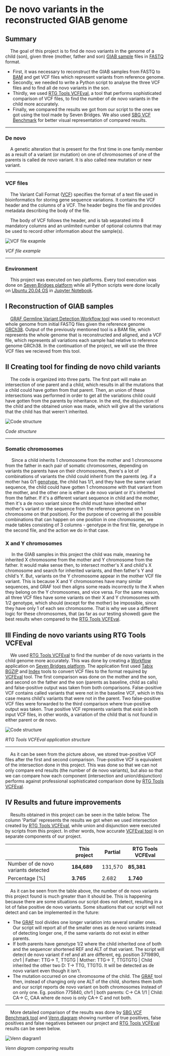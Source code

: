 # De novo variants in the reconstructed GIAB genome

## Summary
&nbsp;&nbsp;&nbsp;&nbsp;The goal of this project is to find de novo variants in the genome of a child (son), given three (mother, father and son) [GIAB sample](https://github.com/PacificBiosciences/DevNet/wiki/Genome-in-a-Bottle-Ashkenazim-Trio) files in [FASTQ](https://en.wikipedia.org/wiki/FASTQ_format) format. 
  * First, it was necessary to reconstruct the GIAB samples from FASTQ to [BAM](https://support.illumina.com/help/BS_App_RNASeq_Alignment_OLH_1000000006112/Content/Source/Informatics/BAM-Format.htm) and get VCF files which represent variants from reference genome. 
  * Secondly, we needed to write a Python script to analyse the three VCF files and to find all de novo variants in the son. 
  * Thirdly, we used [RTG Tools VCFEval](https://github.com/RealTimeGenomics/rtg-tools), a tool that performs sophisticated comparison of VCF files, to find the number of de novo variants in the child more accurately. 
  * Finally, we compared the results we got from our script to the ones we got using the tool made by Seven Bridges. We also used [SBG VCF Benchmark](https://docs.sevenbridges.com/docs/vcf-benchmarking-app) for better visual representation of compared results.

---
### De novo
&nbsp;&nbsp;&nbsp;&nbsp;A genetic alteration that is present for the first time in one family member as a result of a variant (or mutation) on one of chromosomes of one of the parents is called de novo variant. It is also called new mutation or new variant.

---
### VCF files
&nbsp;&nbsp;&nbsp;&nbsp;The Variant Call Format ([VCF](https://en.wikipedia.org/wiki/Variant_Call_Format)) specifies the format of a text file used in bioinformatics for storing gene sequence variations. It contains the VCF header and the columns of a VCF. The header begins the file and provides metadata describing the body of the file. 

&nbsp;&nbsp;&nbsp;&nbsp;The body of VCF follows the header, and is tab separated into 8 mandatory columns and an unlimited number of optional columns that may be used to record other information about the sample(s).

![VCF file exapmle](images/vcf_file.png)

*VCF file example*  

---
### Environment
&nbsp;&nbsp;&nbsp;&nbsp;This project was executed on two platforms. Every tool execution was done on [Seven Bridges platform](cgc.sbgenomics.com/) while all Python scripts were done locally on [Ubuntu 20.04 OS](https://releases.ubuntu.com/20.04/) in [Jupyter Notebook](https://jupyter.org/). 

## I Reconstruction of GIAB samples
&nbsp;&nbsp;&nbsp;&nbsp;[GRAF Germline Variant Detection Workflow tool](https://docs.sevenbridges.com/docs/graph-germline-variant-detection-workflow-tutorial) was used to reconstuct whole genome from initial FASTQ files given the reference genome [GRCh38](https://www.ncbi.nlm.nih.gov/assembly/GCF_000001405.26/). Output of the previously mentioned tool is a BAM file, which represents the whole genome that is reconstructed and aligned, and a VCF file, which represents all variations each sample had relative to reference genome GRCh38. In the continuation of the project, we will use the three VCF files we recieved from this tool.

## II Creating tool for finding de novo child variants 
&nbsp;&nbsp;&nbsp;&nbsp;The code is organized into three parts. The first part will make an intersection of one parent and a child, which results in all the mutations that a child could have gotten from that parent. Then, an union of these intersections was performed in order to get all the variations child could have gotten from the parents by inheritance. In the end, the disjunction of the child and the obtained union was made, which will give all the variations that the child has that weren't inherited. 

![Code structure](images/code_structure.png)

*Code structure*  

---
### Somatic chromosomes
&nbsp;&nbsp;&nbsp;&nbsp; Since a child inherits 1 chromosome from the mother and 1 chromosome from the father in each pair of somatic chromosomes, depending on variants the parents have on their chromosomes, there's a lot of combinations of variants the child could inherit from the parents (eg. if a mother has 0/1 [genotype](https://www.genome.gov/genetics-glossary/genotype), the child has 1/1, and they have the same variant sequence, the child could have gotten 1 chromosome with that variant from the mother, and the other one is either a de novo variant or it's inherited from the father. If it's a different variant sequence in child and the mother, then it's a de novo variant since the child must have inherited either mother's variant or the sequence from the reference genome on 1 chromosome on that position). For the purpose of covering all the possible combinations that can happen on one position in one chromosome, we made tables consisting of 3 columns - genotype in the first file, genotype in the second file, and the action we do in that case. 

### X and Y chromosomes
&nbsp;&nbsp;&nbsp;&nbsp; In the GIAB samples in this project the child was male, meaning he inherited X chromosome from the mother and Y chromosome from the father. It would make sense then, to intersect mother's X and child's X chromosome and search for inherited variants, and then father's Y and child's Y. But, variants on the Y chromosome appear in the mother VCF file variant. This is because X and Y chromosomes have many similar sequences, and GRAF tool then aligns some reads incorrectly to the X when they belong on the Y chromosomes, and vice versa. For the same reason, all three VCF files have some variants on their X and Y chromosomes with 1/2 genotype, which should (except for the mother) be impossible, since they have only 1 of each sex chromosome. That is why we use a different logic for these chromosomes, that (as far as our testing showed) gave the best results when compared to the [RTG Tools VCFEval](https://github.com/RealTimeGenomics/rtg-tools).


## III Finding de novo variants using RTG Tools VCFEval 
&nbsp;&nbsp;&nbsp;&nbsp;We used [RTG Tools VCFEval](https://github.com/RealTimeGenomics/rtg-tools) to find the number of de novo variants in the child genome more accurately. This was done by creating a [Workflow](https://docs.sevenbridges.com/docs/create-a-workflow) application on [Seven Bridges platform](cgc.sbgenomics.com/). The application first used [Tabix BGZIP](https://manpages.debian.org/stretch/tabix/bgzip.1) and [Index](http://www.htslib.org/doc/tabix.html) tools to convert VCF files to the format required by [VCFEval](https://github.com/RealTimeGenomics/rtg-tools) tool. The first comparison was done on the mother and the son, and second on the father and the son (parents as baseline, child as calls) and false-positive output was taken from both comparisons. False-positive VCF contains called variants that were not in the baseline VCF, which in this case means child's variants that were not in the parent. Two false-positive VCF files were forwarded to the third comparison where true-positive output was taken. True positive VCF represents variants that exist in both input VCF files, in other words, a variation of the child that is not found in either parent or de novo. 

![Code structure](images/rtg_tools_vcfeval.png)

*RTG Tools VCFEval application structure*  

---

&nbsp;&nbsp;&nbsp;&nbsp;As it can be seen from the picture above, we stored true-positive VCF files after the first and second comparison. True-positive VCF is equivalent of the intersection done in this project. This was done so that we can not only compare end results (the number of de novo variants), but also so that we can compare how each component (intersection and union/disjunction) performs against professional sophisticated comparison done by [RTG Tools VCFEval](https://github.com/RealTimeGenomics/rtg-tools).

## IV Results and future improvements
&nbsp;&nbsp;&nbsp;&nbsp;Results obtained in this project can be seen in the table below. The column 'Partial' represents the results we got when we used intersection created by [RTG Tools VCFEval](https://github.com/RealTimeGenomics/rtg-tools), while union and disjunction were executed by scripts from this project. In other words, how accurate [VCFEval tool](https://github.com/RealTimeGenomics/rtg-tools) is on separate components of our project.

&nbsp; | This project | Partial | RTG Tools VCFEval
------------- | ------------- | ------------ | -------------
Number of de novo variants detected | **184,689** | 131,570 | **85,381**
Percentage [%] | **3.765** | 2.682 | **1.740** 

&nbsp;&nbsp;&nbsp;&nbsp;As it can be seen from the table above, the number of de novo variants this project found is much greater than it should be. This is happening because there are some situations our script does not detect, resulting in a lot of false positive de novo variants. Some situations that our script will not detect and can be implemented in the future:
  
  * The [GRAF](https://docs.sevenbridges.com/docs/graph-germline-variant-detection-workflow-tutorial) tool divides one longer variation into several smaller ones. Our script will report all of the smaller ones as de novo variants instead of detecting longer one, if the same variants do not exist in either parents.
  * If both parents have genotype 1/2 where the child inherited one of both and the sequencer shortened REF and ALT of that variant. The script will detect de novo variant if ref and alt are different, eg. position 3719890, chr1 | Father: TTG-> T, TTGTG | Mother: TTG-> T, TTGTGTG | Child inherited the other two D: T-> TTG, TTGTG. It will be detected as de novo variant even though it isn't.
  * The mutation occurred on one chromosome of the child. The [GRAF](https://docs.sevenbridges.com/docs/graph-germline-variant-detection-workflow-tutorial) tool then, instead of changing only one ALT of the child, shortens them both and our script reports de novo variant on both chromosomes instead of on only one. Eg. position 775840, chr1 | both parents: C-> CA 1/1 | Child: CA-> C, CAA where de novo is only CA-> C and not both.

---
&nbsp;&nbsp;&nbsp;&nbsp;More detailed comparison of the results was done by [SBG VCF Benchmark tool](https://docs.sevenbridges.com/docs/vcf-benchmarking-app) and [Venn diagram](https://en.wikipedia.org/wiki/Venn_diagram) showing number of true positives, false positives and false negatives between our project and [RTG Tools VCFEval](https://github.com/RealTimeGenomics/rtg-tools)  results can be seen below.

![Venn diagram1](images/venn_diagram1.png)

*Venn diagram comparing results*  

